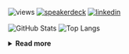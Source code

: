 ![views](https://komarev.com/ghpvc/?username=chck&color=blueviolet)
[![speakerdeck](https://img.shields.io/badge/Speaker_Deck-chck-8a2be2?style=flat-square&logo=speaker-deck)](https://speakerdeck.com/chck)
[![linkedin](https://img.shields.io/badge/LinkedIn-chck-8a2be2?style=flat-square&logo=linkedin)](https://www.linkedin.com/in/chck/)

<p align="left"> 
  <img alt="GitHub Stats" align="center" height="150" src="https://github-readme-stats-nine-umber-51.vercel.app/api?username=chck&count_private=true&show_icons=true&hide_title=true&theme=buefy" />
  <img alt="Top Langs" align="center" height="150" src="https://github-readme-stats-nine-umber-51.vercel.app/api/top-langs/?username=chck&layout=compact&count_private=true&show_icons=true&hide_title=true&theme=buefy" />
</p>

<details>
  <summary><b>Read more</b></summary>
  <br>

  <!--START_SECTION:waka-->
**🐱 My GitHub Data** 

> 📦 124.1 kB Used in GitHub's Storage 
 > 
> 🏆 310 Contributions in the Year 2025
 > 
> 💼 Opted to Hire
 > 
> 📜 133 Public Repositories 
 > 
> 🔑 24 Private Repositories 
 > 
**I'm a Night 🦉** 

```text
🌞 Morning                1244 commits        ████░░░░░░░░░░░░░░░░░░░░░   16.70 % 
🌆 Daytime                2277 commits        ████████░░░░░░░░░░░░░░░░░   30.56 % 
🌃 Evening                2091 commits        ███████░░░░░░░░░░░░░░░░░░   28.07 % 
🌙 Night                  1838 commits        ██████░░░░░░░░░░░░░░░░░░░   24.67 % 
```
📅 **I'm Most Productive on Thursday** 

```text
Monday                   1385 commits        █████░░░░░░░░░░░░░░░░░░░░   18.59 % 
Tuesday                  1122 commits        ████░░░░░░░░░░░░░░░░░░░░░   15.06 % 
Wednesday                1344 commits        █████░░░░░░░░░░░░░░░░░░░░   18.04 % 
Thursday                 1661 commits        ██████░░░░░░░░░░░░░░░░░░░   22.30 % 
Friday                   802 commits         ███░░░░░░░░░░░░░░░░░░░░░░   10.77 % 
Saturday                 471 commits         ██░░░░░░░░░░░░░░░░░░░░░░░   06.32 % 
Sunday                   665 commits         ██░░░░░░░░░░░░░░░░░░░░░░░   08.93 % 
```


📊 **This Week I Spent My Time On** 

```text
💬 Programming Languages: 
Rust                     2 hrs 56 mins       ███████░░░░░░░░░░░░░░░░░░   26.96 % 
Terraform                1 hr 51 mins        ████░░░░░░░░░░░░░░░░░░░░░   17.01 % 
Markdown                 1 hr 37 mins        ████░░░░░░░░░░░░░░░░░░░░░   14.92 % 
Git                      1 hr 9 mins         ███░░░░░░░░░░░░░░░░░░░░░░   10.60 % 
YAML                     45 mins             ██░░░░░░░░░░░░░░░░░░░░░░░   06.90 % 

🔥 Editors: 
RustRover                3 hrs 45 mins       █████████░░░░░░░░░░░░░░░░   34.53 % 
Zed                      3 hrs 9 mins        ███████░░░░░░░░░░░░░░░░░░   28.94 % 
Neovim                   2 hrs 31 mins       ██████░░░░░░░░░░░░░░░░░░░   23.16 % 
Obsidian                 1 hr 18 mins        ███░░░░░░░░░░░░░░░░░░░░░░   12.03 % 
PyCharm                  8 mins              ░░░░░░░░░░░░░░░░░░░░░░░░░   01.35 % 
```

**I Mostly Code in Python** 

```text
Python                   47 repos            █████████░░░░░░░░░░░░░░░░   34.56 % 
Jupyter Notebook         19 repos            ███░░░░░░░░░░░░░░░░░░░░░░   13.97 % 
Ruby                     11 repos            ██░░░░░░░░░░░░░░░░░░░░░░░   08.09 % 
Rust                     8 repos             █░░░░░░░░░░░░░░░░░░░░░░░░   05.88 % 
Dockerfile               5 repos             █░░░░░░░░░░░░░░░░░░░░░░░░   03.68 % 
```



**Timeline**

![Lines of Code chart](https://raw.githubusercontent.com/chck/chck/main/assets/bar_graph.png)


 Last Updated on 2025-03-29 01:59 UTC
<!--END_SECTION:waka-->
</details>


